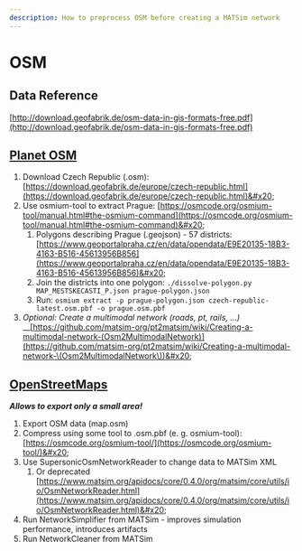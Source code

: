 ```yaml
---
description: How to preprocess OSM before creating a MATSim network
---
```


# OSM

## Data Reference

[http://download.geofabrik.de/osm-data-in-gis-formats-free.pdf](http://download.geofabrik.de/osm-data-in-gis-formats-free.pdf)

## [Planet OSM](https://planet.openstreetmap.org)

1. Download Czech Republic (.osm): [https://download.geofabrik.de/europe/czech-republic.html](https://download.geofabrik.de/europe/czech-republic.html)&#x20;
2. Use osmium-tool to extract Prague: [https://osmcode.org/osmium-tool/manual.html#the-osmium-command](https://osmcode.org/osmium-tool/manual.html#the-osmium-command)&#x20;
   1. Polygons describing Prague (.geojson) - 57 districts: [https://www.geoportalpraha.cz/en/data/opendata/E9E20135-18B3-4163-B516-45613956B856](https://www.geoportalpraha.cz/en/data/opendata/E9E20135-18B3-4163-B516-45613956B856)&#x20;
   2. Join the districts into one polygon: `./dissolve-polygon.py MAP_MESTSKECASTI_P.json prague-polygon.json`
   3. Run: `osmium extract -p prague-polygon.json czech-republic-latest.osm.pbf -o prague.osm.pbf`
3. _Optional: Create a multimodal network (roads, pt, rails, ...)_\
   __[https://github.com/matsim-org/pt2matsim/wiki/Creating-a-multimodal-network-(Osm2MultimodalNetwork)](https://github.com/matsim-org/pt2matsim/wiki/Creating-a-multimodal-network-\(Osm2MultimodalNetwork\))&#x20;

## [OpenStreetMaps](https://www.openstreetmap.org)

_**Allows to export only a small area!**_

1. Export OSM data (map.osm)
2. Compress using some tool to .osm.pbf (e. g. osmium-tool): [https://osmcode.org/osmium-tool/](https://osmcode.org/osmium-tool/)&#x20;
3. Use SupersonicOsmNetworkReader to change data to MATSim XML
   1. Or deprecated [https://www.matsim.org/apidocs/core/0.4.0/org/matsim/core/utils/io/OsmNetworkReader.html](https://www.matsim.org/apidocs/core/0.4.0/org/matsim/core/utils/io/OsmNetworkReader.html)&#x20;
4. Run NetworkSimplifier from MATSim - improves simulation performance, introduces artifacts
5. Run NetworkCleaner from MATSim
